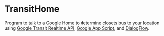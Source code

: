 # TransitHome
Program to talk to a Google Home to determine closets bus to your location using [Google Transit Realtime API](https://developers.google.com/transit/gtfs-realtime/), [Google App Script](script.google.com), and [DialogFlow](dialogflow.com).
